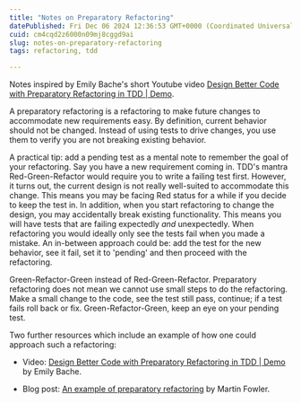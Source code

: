 ```yaml
---
title: "Notes on Preparatory Refactoring"
datePublished: Fri Dec 06 2024 12:36:53 GMT+0000 (Coordinated Universal Time)
cuid: cm4cqd2z6000n09mj8cggd9ai
slug: notes-on-preparatory-refactoring
tags: refactoring, tdd

---
```


Notes inspired by Emily Bache's short Youtube video [Design Better Code with Preparatory Refactoring in TDD | Demo](https://youtu.be/kHwzVlXTOw8?si=4q5GpbGYioN1VE_4).

A preparatory refactoring is a refactoring to make future changes to accommodate new requirements easy. By definition, current behavior should not be changed. Instead of using tests to drive changes, you use them to verify you are not breaking existing behavior.

A practical tip: add a pending test as a mental note to remember the goal of your refactoring. Say you have a new requirement coming in. TDD's mantra Red-Green-Refactor would require you to write a failing test first. However, it turns out, the current design is not really well-suited to accommodate this change. This means you may be facing Red status for a while if you decide to keep the test in. In addition, when you start refactoring to change the design, you may accidentally break existing functionality. This means you will have tests that are failing expectedly *and* unexpectedly. When refactoring you would ideally only see the tests fail when you made a mistake. An in-between approach could be: add the test for the new behavior, see it fail, set it to 'pending' and then proceed with the refactoring.

Green-Refactor-Green instead of Red-Green-Refactor. Preparatory refactoring does not mean we cannot use small steps to do the refactoring. Make a small change to the code, see the test still pass, continue; if a test fails roll back or fix. Green-Refactor-Green, keep an eye on your pending test.

Two further resources which include an example of how one could approach such a refactoring:

* Video: [Design Better Code with Preparatory Refactoring in TDD | Demo](https://youtu.be/kHwzVlXTOw8?si=4q5GpbGYioN1VE_4) by Emily Bache.
    
* Blog post: [An example of preparatory refactoring](https://martinfowler.com/articles/preparatory-refactoring-example.html) by Martin Fowler.